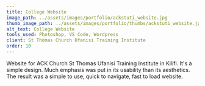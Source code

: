 ```yaml
---
title: College Website
image_path: ../assets/images/portfolio/ackstuti_website.jpg
thumb_image_path: ../assets/images/portfolio/thumbs/ackstuti_website.jpg
alt_text: College Website
tools_used: Photoshop, VS Code, Wordpress
client: St Thomas Church Ufanisi Training Institute
order: 10
---
```

Website for ACK Church St Thomas Ufanisi Training Institute in Kilifi. It's a simple design. Much emphasis was put in its usability than its aesthetics. The result was a simple to use, quick to navigate, fast to load website.
